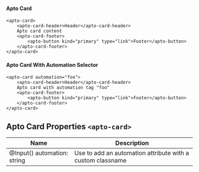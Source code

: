 #### Apto Card

```
<apto-card>
    <apto-card-header>Header</apto-card-header>
    Apto card content
    <apto-card-footer>
        <apto-button kind="primary" type="link">Footer</apto-button>
    </apto-card-footer>
</apto-card>
```

#### Apto Card With Automation Selector

```
<apto-card automation="foo">
    <apto-card-header>Header</apto-card-header>
    Apto card with automation tag "foo"
    <apto-card-footer>
        <apto-button kind="primary" type="link">Footer</apto-button>
    </apto-card-footer>
</apto-card>
```

## Apto Card Properties `<apto-card>`
Name | Description
---- | -----------
@Input() automation: string | Use to add an automation attribute with a custom classname
